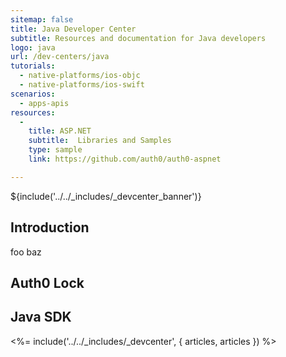 ```yaml
---
sitemap: false
title: Java Developer Center
subtitle: Resources and documentation for Java developers
logo: java
url: /dev-centers/java
tutorials:
  - native-platforms/ios-objc
  - native-platforms/ios-swift
scenarios:
  - apps-apis
resources:
  -
    title: ASP.NET
    subtitle:  Libraries and Samples
    type: sample
    link: https://github.com/auth0/auth0-aspnet

---
```


${include('../../_includes/_devcenter_banner')}

## Introduction
foo baz

## Auth0 Lock

## Java SDK


<%= include('../../_includes/_devcenter', { articles, articles }) %>
